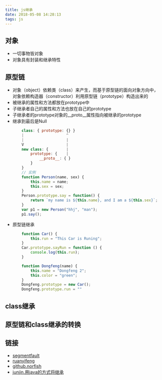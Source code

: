 ```yaml
---
title: js继承
date: 2018-05-08 14:28:13
tags: js
---
```


## 对象
- 一切事物皆对象
- 对象具有封装和继承特性

## 原型链
- 对象（object）依赖类（class）来产生，而基于原型链的面向对象方向中，对象依赖构造器（constructor）利用原型链（prototype）构造出来的
- 被继承的属性和方法都放在prototype中
- 子继承者自己的属性和方法也放在自己的prototype
- 子继承者的prototype对象的__proto__属性指向被继承的prototype
- 继承到最后是Null
    ```JavaScript
        class: { prototype: {} }
        |                   ^
        |                   |
        V                   |
        new class: {        |
            prototype: {    |
                __proto__: { }
            }
        }
        // 实例
        function Person(name, sex) {
            this.name = name;
            this.sex = sex;
        }
        Person.prototype.say = function() {
            return `my name is ${this.name}, and I am a ${this.sex}`;
        }
        var p1 = new Person("hhj", "man");
        p1.say();
    ```
- 原型链继承
    ``` JavaScript
        function Car() {
            this.run = "This Car is Runing";
        }
        Car.prototype.sayRun = function () {
            console.log(this.run);
        }

        function Dongfeng(name) {
            this.name = "Dongfeng 2";
            this.color = "green";
        }
        Dongfeng.prototype = new Car();
        Dongfeng.prototype.run = ""
    ```

## class继承

## 原型链和class继承的转换

## 链接
- [segmentfault](https://segmentfault.com/a/1190000008533435)
- [ruanyifeng](https://www.liaoxuefeng.com/wiki/001434446689867b27157e896e74d51a89c25cc8b43bdb3000/001458267339633fd3a83c597d04b5fb59f7d1f6792efb3000)
- [github.norfish](https://github.com/norfish/blog/wiki/%E6%B7%B1%E5%85%A5%E7%90%86%E8%A7%A3JavaScrip%E9%9D%A2%E5%90%91%E5%AF%B9%E8%B1%A1%E5%92%8C%E5%8E%9F%E5%9E%8B%E7%BB%A7%E6%89%BF)
- [junjin.用java的方式将继承](https://juejin.im/post/5bebc6a3e51d4575125a39ca)